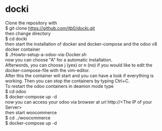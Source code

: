 # docki
Clone the repository with </br>
$ git clone https://github.com/jtb0/docki.git </br>
then change directory </br>
$ cd docki </br>
then start the installation of docker and docker-compose and the odoo v8 docker container </br>
$ ./Howto-setup-a-odoo-via-Docker.sh </br>
now you can choose "A" for a automatic installation. </br>
Afterwords, you can choose j (yes) or n (no) if you would like to edit the docker-compose-file with the vim-editor.</br>
After this the container will start and you can have a look if everything is working. Then you can stop the containers by typing Ctrl+C. </br>
To restart the odoo containers in deamon mode type </br>
$ cd odoo </br>
$ docker-compose up -d </br>
now you can access your odoo via browser at url http://\<The IP of your Server\> </br>
then start woocommerce </br>
$ cd ../woocommerce </br>
$ docker-compose up -d </br>
